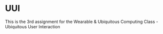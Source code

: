 # UUI
This is the 3rd assignment for the Wearable &amp; Ubiquitous Computing Class - Ubiquitous User Interaction
